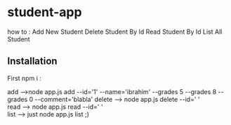# student-app
how to : 
Add New Student 
Delete Student By Id
Read Student By Id
List All Student 

## Installation 
First npm i :

   add -->node app.js add --id='1' --name='ibrahim' --grades 5 --grades 8 --grades 0  --comment='blabla' 
   delete --> node app.js delete --id=' '  
   read -->  node app.js read --id=' '  
   list --> just node app.js list ;)  
